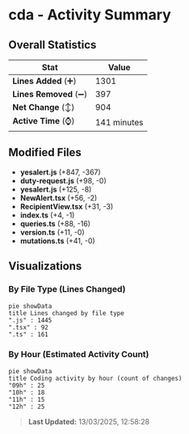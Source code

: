 # cda - Activity Summary 

## Overall Statistics

| Stat                   | Value                                                             |
| ---------------------- | ----------------------------------------------------------------- |
| **Lines Added** (➕)   | 1301                                          |
| **Lines Removed** (➖) | 397                                        |
| **Net Change** (↕)    | 904                |
| **Active Time** (⌚)   | 141 minutes |


## Modified Files
- **yesalert.js** (+847, -367)
- **duty-request.js** (+98, -0)
- **yesalert.js** (+125, -8)
- **NewAlert.tsx** (+56, -2)
- **RecipientView.tsx** (+31, -3)
- **index.ts** (+4, -1)
- **queries.ts** (+88, -16)
- **version.ts** (+11, -0)
- **mutations.ts** (+41, -0)

## Visualizations

### By File Type (Lines Changed)

```mermaid
pie showData
title Lines changed by file type
".js" : 1445
".tsx" : 92
".ts" : 161
```

### By Hour (Estimated Activity Count)

```mermaid
pie showData
title Coding activity by hour (count of changes)
"09h" : 25
"10h" : 18
"11h" : 15
"12h" : 25
```


> **Last Updated:** 13/03/2025, 12:58:28